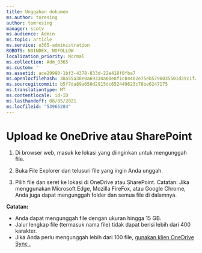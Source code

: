```yaml
---
title: Unggahan dokumen
ms.author: toresing
author: tomresing
manager: scotv
ms.audience: Admin
ms.topic: article
ms.service: o365-administration
ROBOTS: NOINDEX, NOFOLLOW
localization_priority: Normal
ms.collection: Adm_O365
ms.custom: ''
ms.assetid: ace29990-1bf3-4378-833d-22e418f0fba7
ms.openlocfilehash: 38a55a38e0a69334a60e8f1c84402e75eb5796035501d39c1f217fe194dae432
ms.sourcegitcommit: b5f7da89a650d2915dc652449623c78be6247175
ms.translationtype: MT
ms.contentlocale: id-ID
ms.lasthandoff: 08/05/2021
ms.locfileid: "53965284"
---
```

# <a name="upload-files-to-onedrive-or-sharepoint"></a>Upload ke OneDrive atau SharePoint

1. Di browser web, masuk ke lokasi yang diinginkan untuk mengunggah file.
    
2. Buka File Explorer dan telusuri file yang ingin Anda unggah.
    
3. Pilih file dan seret ke lokasi di OneDrive atau SharePoint. Catatan: Jika menggunakan Microsoft Edge, Mozilla FireFox, atau Google Chrome, Anda juga dapat mengunggah folder dan semua file di dalamnya.
    
**Catatan:**

- Anda dapat mengunggah file dengan ukuran hingga 15 GB. 
- Jalur lengkap file (termasuk nama file) tidak dapat berisi lebih dari 400 karakter. 
- Jika Anda perlu mengunggah lebih dari 100 file, [gunakan klien OneDrive Sync .](https://go.microsoft.com/fwlink/?linkid=866427) 
  

